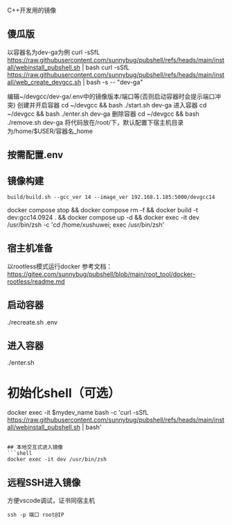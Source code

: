 C++开发用的镜像

## 傻瓜版
以容器名为dev-ga为例
curl -sSfL https://raw.githubusercontent.com/sunnybug/pubshell/refs/heads/main/install/webinstall_pubshell.sh | bash
curl -sSfL https://raw.githubusercontent.com/sunnybug/pubshell/refs/heads/main/install/web_create_devgcc.sh | bash -s -- "dev-ga"

编辑~/devgcc/dev-ga/.env中的镜像版本/端口等(否则启动容器时会提示端口冲突)
创建并开启容器
cd ~/devgcc && bash ./start.sh dev-ga
进入容器
cd ~/devgcc && bash ./enter.sh dev-ga
删除容器
cd ~/devgcc && bash ./remove.sh dev-ga
将代码放在/root/下，默认配置下宿主机目录为/home/$USER/容器名_home

## 按需配置.env

## 镜像构建
```shell
build/build.sh --gcc_ver 14 --image_ver 192.168.1.185:5000/devgcc14
```

docker compose stop && docker compose rm -f && docker build -t dev:gcc14.0924 . && docker compose up -d && docker exec -it dev /usr/bin/zsh -c 'cd /home/xushuwei; exec /usr/bin/zsh'


## 宿主机准备
以rootless模式运行docker
参考文档：https://gitee.com/sunnybug/pubshell/blob/main/root_tool/docker-rootless/readme.md

## 启动容器
./recreate.sh .env

## 进入容器
./enter.sh

# 初始化shell（可选）
docker exec -it $mydev_name bash -c 'curl -sSfL https://raw.githubusercontent.com/sunnybug/pubshell/refs/heads/main/install/webinstall_pubshell.sh | bash'

```

## 本地交互式进入镜像
```shell
docker exec -it dev /usr/bin/zsh
```

## 远程SSH进入镜像
方便vscode调试，证书同宿主机
```shell
ssh -p 端口 root@IP
```